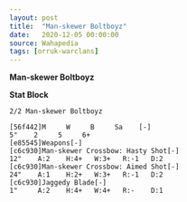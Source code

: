 ```yaml
---
layout: post
title:  "Man-skewer Boltboyz"
date:   2020-12-05 00:00:00
source: Wahapedia
tags: [orruk-warclans]
---
```


**Man-skewer Boltboyz**

**Stat Block**
```
2/2 Man-skewer Boltboyz
```

```
[56f442]M     W     B     Sa    [-]
5"    2     5     6+    
[e85545]Weapons[-]
[c6c930]Man-skewer Crossbow: Hasty Shot[-]
12"    A:2    H:4+   W:3+   R:-1   D:2   
[c6c930]Man-skewer Crossbow: Aimed Shot[-]
24"    A:1    H:2+   W:3+   R:-1   D:2   
[c6c930]Jaggedy Blade[-]
1"     A:2    H:4+   W:4+   R:-    D:1   
```
    